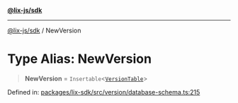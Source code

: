 [**@lix-js/sdk**](../README.md)

***

[@lix-js/sdk](../README.md) / NewVersion

# Type Alias: NewVersion

> **NewVersion** = `Insertable`\<[`VersionTable`](VersionTable.md)\>

Defined in: [packages/lix-sdk/src/version/database-schema.ts:215](https://github.com/opral/monorepo/blob/985ffce1eb6542fd7d2a659b02ab83cb2ccd8d57/packages/lix-sdk/src/version/database-schema.ts#L215)
